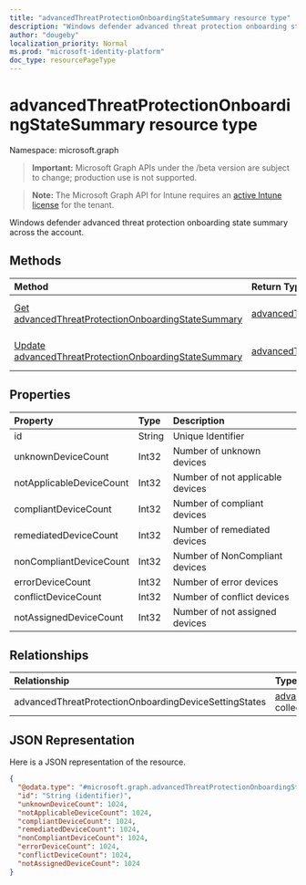 ```yaml
---
title: "advancedThreatProtectionOnboardingStateSummary resource type"
description: "Windows defender advanced threat protection onboarding state summary across the account."
author: "dougeby"
localization_priority: Normal
ms.prod: "microsoft-identity-platform"
doc_type: resourcePageType
---
```


# advancedThreatProtectionOnboardingStateSummary resource type

Namespace: microsoft.graph

> **Important:** Microsoft Graph APIs under the /beta version are subject to change; production use is not supported.

> **Note:** The Microsoft Graph API for Intune requires an [active Intune license](https://go.microsoft.com/fwlink/?linkid=839381) for the tenant.

Windows defender advanced threat protection onboarding state summary across the account.

## Methods
|Method|Return Type|Description|
|:---|:---|:---|
|[Get advancedThreatProtectionOnboardingStateSummary](../api/intune-deviceconfig-advancedthreatprotectiononboardingstatesummary-get.md)|[advancedThreatProtectionOnboardingStateSummary](../resources/intune-deviceconfig-advancedthreatprotectiononboardingstatesummary.md)|Read properties and relationships of the [advancedThreatProtectionOnboardingStateSummary](../resources/intune-deviceconfig-advancedthreatprotectiononboardingstatesummary.md) object.|
|[Update advancedThreatProtectionOnboardingStateSummary](../api/intune-deviceconfig-advancedthreatprotectiononboardingstatesummary-update.md)|[advancedThreatProtectionOnboardingStateSummary](../resources/intune-deviceconfig-advancedthreatprotectiononboardingstatesummary.md)|Update the properties of a [advancedThreatProtectionOnboardingStateSummary](../resources/intune-deviceconfig-advancedthreatprotectiononboardingstatesummary.md) object.|

## Properties
|Property|Type|Description|
|:---|:---|:---|
|id|String|Unique Identifier|
|unknownDeviceCount|Int32|Number of unknown devices|
|notApplicableDeviceCount|Int32|Number of not applicable devices|
|compliantDeviceCount|Int32|Number of compliant devices|
|remediatedDeviceCount|Int32|Number of remediated devices|
|nonCompliantDeviceCount|Int32|Number of NonCompliant devices|
|errorDeviceCount|Int32|Number of error devices|
|conflictDeviceCount|Int32|Number of conflict devices|
|notAssignedDeviceCount|Int32|Number of not assigned devices|

## Relationships
|Relationship|Type|Description|
|:---|:---|:---|
|advancedThreatProtectionOnboardingDeviceSettingStates|[advancedThreatProtectionOnboardingDeviceSettingState](../resources/intune-deviceconfig-advancedthreatprotectiononboardingdevicesettingstate.md) collection|Not yet documented|

## JSON Representation
Here is a JSON representation of the resource.
<!-- {
  "blockType": "resource",
  "keyProperty": "id",
  "@odata.type": "microsoft.graph.advancedThreatProtectionOnboardingStateSummary"
}
-->
``` json
{
  "@odata.type": "#microsoft.graph.advancedThreatProtectionOnboardingStateSummary",
  "id": "String (identifier)",
  "unknownDeviceCount": 1024,
  "notApplicableDeviceCount": 1024,
  "compliantDeviceCount": 1024,
  "remediatedDeviceCount": 1024,
  "nonCompliantDeviceCount": 1024,
  "errorDeviceCount": 1024,
  "conflictDeviceCount": 1024,
  "notAssignedDeviceCount": 1024
}
```





